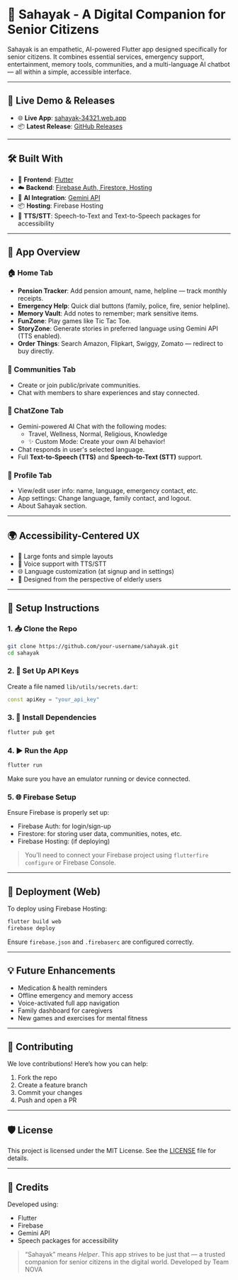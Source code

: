 
# 🌟 Sahayak - A Digital Companion for Senior Citizens

Sahayak is an empathetic, AI-powered Flutter app designed specifically for senior citizens. It combines essential services, emergency support, entertainment, memory tools, communities, and a multi-language AI chatbot — all within a simple, accessible interface.

---

## 🔗 Live Demo & Releases

- 🌐 **Live App**: [sahayak-34321.web.app](https://sahayak-34321.web.app)  
- 📦 **Latest Release**: [GitHub Releases](https://github.com/sumanthd032/Sahayak/releases/tag/v1.0.0)

---

## 🛠️ Built With

- 💙 **Frontend**: [Flutter](https://flutter.dev/)
- ☁️ **Backend**: [Firebase Auth, Firestore, Hosting](https://firebase.google.com/)
- 🧠 **AI Integration**: [Gemini API](https://ai.google.dev/)
- 📦 **Hosting**: Firebase Hosting
- 🎤 **TTS/STT**: Speech-to-Text and Text-to-Speech packages for accessibility

---

## 📱 App Overview

### 🏠 Home Tab
- **Pension Tracker**: Add pension amount, name, helpline — track monthly receipts.
- **Emergency Help**: Quick dial buttons (family, police, fire, senior helpline).
- **Memory Vault**: Add notes to remember; mark sensitive items.
- **FunZone**: Play games like Tic Tac Toe.
- **StoryZone**: Generate stories in preferred language using Gemini API (TTS enabled).
- **Order Things**: Search Amazon, Flipkart, Swiggy, Zomato — redirect to buy directly.

### 👥 Communities Tab
- Create or join public/private communities.
- Chat with members to share experiences and stay connected.

### 💬 ChatZone Tab
- Gemini-powered AI Chat with the following modes:
  - Travel, Wellness, Normal, Religious, Knowledge
  - ✨ Custom Mode: Create your own AI behavior!
- Chat responds in user's selected language.
- Full **Text-to-Speech (TTS)** and **Speech-to-Text (STT)** support.

### 👤 Profile Tab
- View/edit user info: name, language, emergency contact, etc.
- App settings: Change language, family contact, and logout.
- About Sahayak section.

---

## 🌍 Accessibility-Centered UX

- 👀 Large fonts and simple layouts
- 🎤 Voice support with TTS/STT
- 🌐 Language customization (at signup and in settings)
- 🧓 Designed from the perspective of elderly users


---

## 🔧 Setup Instructions

### 1. 📥 Clone the Repo

```bash
git clone https://github.com/your-username/sahayak.git
cd sahayak
```

### 2. 🔐 Set Up API Keys

Create a file named `lib/utils/secrets.dart`:

```dart
const apiKey = "your_api_key"
```

### 3. 🔨 Install Dependencies

```bash
flutter pub get
```

### 4. ▶️ Run the App

```bash
flutter run
```

Make sure you have an emulator running or device connected.

### 5. 🌐 Firebase Setup

Ensure Firebase is properly set up:

- Firebase Auth: for login/sign-up
- Firestore: for storing user data, communities, notes, etc.
- Firebase Hosting: (if deploying)

> You’ll need to connect your Firebase project using `flutterfire configure` or Firebase Console.

---

## 🚀 Deployment (Web)

To deploy using Firebase Hosting:

```bash
flutter build web
firebase deploy
```

Ensure `firebase.json` and `.firebaserc` are configured correctly.

---

## 💡 Future Enhancements

- Medication & health reminders
- Offline emergency and memory access
- Voice-activated full app navigation
- Family dashboard for caregivers
- New games and exercises for mental fitness

---

## 🤝 Contributing

We love contributions! Here’s how you can help:

1. Fork the repo  
2. Create a feature branch  
3. Commit your changes  
4. Push and open a PR  

---

## 🛡 License

This project is licensed under the MIT License. See the [LICENSE](LICENSE) file for details.

---

## 🙏 Credits

Developed using:
- Flutter
- Firebase
- Gemini API
- Speech packages for accessibility

> “Sahayak” means *Helper*. This app strives to be just that — a trusted companion for senior citizens in the digital world.
> Developed by Team NOVA
